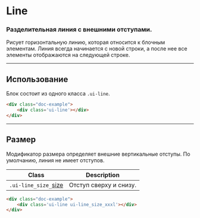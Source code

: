 <!--
docs/blocks/line|100
-->

# Line

### Разделительная линия с внешними отступами.

Рисует горизонтальную линию, которая относится к блочным элементам. Линия всегда начинается с новой строки, а после нее все элементы отображаются на следующей строке.

---

## Использование

Блок состоит из одного класса `.ui-line`.

``` html
<div class="doc-example">
    <div class='ui-line'></div>
</div>
```

---

## Размер

Модификатор размера определяет внешние вертикальные отступы. По умолчанию, линия не имеет отступов.

|         Class         |          Description           |
|-----------------------|--------------------------------|
|  `.ui-line_size_`[size](docs/base/sizes.html)  | Отступ сверху и снизу.  |

``` html
<div class="doc-example">
    <div class='ui-line ui-line_size_xxxl'></div>
</div>
```
